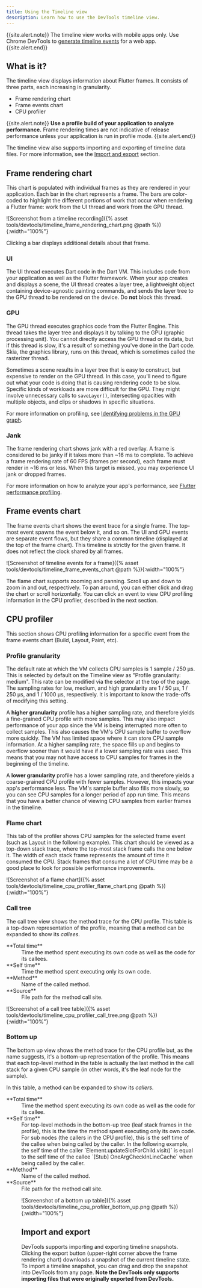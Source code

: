 ```yaml
---
title: Using the Timeline view
description: Learn how to use the DevTools timeline view.
---
```


{{site.alert.note}}
  The timeline view works with mobile apps only.
  Use Chrome DevTools to [generate timeline
  events](https://developers.google.com/web/tools/chrome-devtools/evaluate-performance/performance-reference)
  for a web app.
{{site.alert.end}}

## What is it?

The timeline view displays information about Flutter frames.
It consists of three parts, each increasing in granularity.

* Frame rendering chart
* Frame events chart
* CPU profiler

{{site.alert.note}}
  **Use a profile build of your application to analyze performance.**
  Frame rendering times are not indicative of release performance
  unless your application is run in profile mode.
{{site.alert.end}}

The timeline view also supports importing and exporting of
timeline data files. For more information,
see the [Import and export](#import-and-export) section.

## Frame rendering chart

This chart is populated with individual frames as they are rendered
in your application. Each bar in the chart represents a frame.
The bars are color-coded to highlight the different portions of
work that occur when rendering a Flutter frame: work from the UI
thread and work from the GPU thread.

![Screenshot from a timeline recording]({% asset tools/devtools/timeline_frame_rendering_chart.png @path %}){:width="100%"}

Clicking a bar displays additional details about that frame.

### UI

The UI thread executes Dart code in the Dart VM. This includes
code from your application as well as the Flutter framework.
When your app creates and displays a scene, the UI thread creates
a layer tree, a lightweight object containing device-agnostic
painting commands, and sends the layer tree to the GPU thread
to be rendered on the device. Do **not** block this thread.

### GPU

The GPU thread executes graphics code from the Flutter Engine.
This thread takes the layer tree and displays it by talking to
the GPU (graphic processing unit). You cannot directly access
the GPU thread or its data, but if this thread is slow, it's a
result of something you've done in the Dart code. Skia, the
graphics library, runs on this thread, which is sometimes called
the rasterizer thread.

Sometimes a scene results in a layer tree that is easy to construct,
but expensive to render on the GPU thread. In this case, you'll
need to figure out what your code is doing that is causing
rendering code to be slow. Specific kinds of workloads are more
difficult for the GPU. They might involve unnecessary calls to
`saveLayer()`, intersecting opacities with multiple objects,
and clips or shadows in specific situations.

For more information on profiling, see
[Identifying problems in the GPU graph][GPU thread].

### Jank

The frame rendering chart shows jank with a red overlay.
A frame is considered to be janky if it takes more than
~16 ms to complete. To achieve a frame rendering rate of
60 FPS (frames per second), each frame must render in
~16 ms or less. When this target is missed, you may
experience UI jank or dropped frames.

For more information on how to analyze your app's performance,
see [Flutter performance profiling][].

## Frame events chart

The frame events chart shows the event trace for a single frame.
The top-most event spawns the event below it, and so on.
The UI and GPU events are separate event flows, but they
share a common timeline (displayed at the top of the frame chart).
This timeline is strictly for the given frame. It does not
reflect the clock shared by all frames.

![Screenshot of timeline events for a frame]({% asset tools/devtools/timeline_frame_events_chart @path %}){:width="100%"}

The flame chart supports zooming and panning. Scroll up and down
to zoom in and out, respectively. To pan around, you can either
click and drag the chart or scroll horizontally. You can click
an event to view CPU profiling information in the CPU profiler,
described in the next section.

## CPU profiler

This section shows CPU profiling information for a specific event
from the frame events chart (Build, Layout, Paint, etc).

### Profile granularity

The default rate at which the VM collects CPU samples is 1 sample / 250 μs.
This is selected by default on the Timeline view as "Profile granularity: medium".
This rate can be modified via the selector at the top of the page. The sampling rates
for low, medium, and high granularity are 1 / 50 μs, 1 / 250 μs, and 1 / 1000 μs,
respectively. It is important to know the trade-offs of modifying this setting.

A **higher granularity** profile has a higher sampling rate, and therefore yields
a fine-grained CPU profile with more samples. This may also impact performance of
your app since the VM is being interrupted more often to collect samples.
This also causes the VM's CPU sample buffer to overflow more quickly. The VM has
limited space where it can store CPU sample information. At a higher sampling
rate, the space fills up and begins to overflow sooner than it would have if a
lower sampling rate was used. This means that you may not have access to CPU samples
for frames in the beginning of the timeline.

A **lower granularity** profile has a lower sampling rate, and therefore
yields a coarse-grained CPU profile with fewer samples. However, this impacts your
app's performance less. The VM's sample buffer also fills more slowly, so you can see
CPU samples for a longer period of app run time. This means that you have a better
chance of viewing CPU samples from earlier frames in the timeline.

### Flame chart

This tab of the profiler shows CPU samples for the selected frame
event (such as Layout in the following example). This chart should
be viewed as a top-down stack trace, where the top-most stack frame
calls the one below it. The width of each stack frame represents the
amount of time it consumed the CPU. Stack frames that consume a lot
of CPU time may be a good place to look for possible performance
improvements.

![Screenshot of a flame chart]({% asset tools/devtools/timeline_cpu_profiler_flame_chart.png @path %}){:width="100%"}

### Call tree

The call tree view shows the method trace for the CPU profile.
This table is a top-down representation of the profile,
meaning that a method can be expanded to show its _callees_.

<dl markdown="1">
<dt markdown="1">**Total time**</dt>
<dd>Time the method spent executing its own code as well as
    the code for its callees.</dd>
<dt markdown="1">**Self time**</dt>
<dd>Time the method spent executing only its own code.</dd>
<dt markdown="1">**Method**</dt>
<dd>Name of the called method.</dd>
<dt markdown="1">**Source**</dt>
<dd>File path for the method call site.</dd>
</dl>

![Screenshot of a call tree table]({% asset tools/devtools/timeline_cpu_profiler_call_tree.png @path %}){:width="100%"}

### Bottom up

The bottom up view shows the method trace for the CPU profile but,
as the name suggests, it's a bottom-up representation of the profile.
This means that each top-level method in the table is actually the
last method in the call stack for a given CPU sample (in other words,
it's the leaf node for the sample).

In this table, a method can be expanded to show its _callers_.

<dl markdown="1">
<dt markdown="1">**Total time**</dt>
<dd markdown="1">Time the method spent executing its own code
    as well as the code for its callee.

<dt markdown="1">**Self time**</dt>
<dd markdown="1">For top-level methods in the bottom-up tree
    (leaf stack frames in the profile), this is the time the
    method spent executing only its own code. For sub nodes
    (the callers in the CPU profile), this is the self time
    of the callee when being called by the caller.
    In the following example, the self time of the caller
    `Element.updateSlotForChild.visit()` is equal to the self time of
    the callee `[Stub] OneArgCheckInLineCache` when being called by
    the caller.

<dt markdown="1">**Method**</dt>
<dd markdown="1">Name of the called method.

<dt markdown="1">**Source**</dt>
<dd markdown="1">File path for the method call site.

![Screenshot of a bottom up table]({% asset tools/devtools/timeline_cpu_profiler_bottom_up.png @path %}){:width="100%"}

## Import and export

DevTools supports importing and exporting timeline snapshots.
Clicking the export button (upper-right corner above the
frame rendering chart) downloads a snapshot of the current timeline
state. To import a timeline snapshot, you can drag and drop the
snapshot into DevTools from any page. **Note the DevTools only
supports importing files that were originally exported from DevTools.**

[GPU thread]: /docs/testing/ui-performance#identifying-problems-in-the-gpu-graph
[Flutter performance profiling]: /docs/testing/ui-performance
